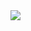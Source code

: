 
<img src="https://img.shields.io/badge/노력중-{배경 색깔}?style=flat&logo=appveyor&logo={로고이름}&logoColor=red"/>
